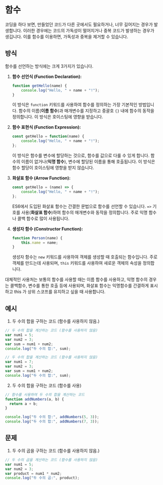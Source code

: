 # 함수

코딩을 하다 보면, 만들었던 코드가 다른 곳에서도 필요하거나, 너무 길어지는 경우가 발생합니다.
이러한 경우에는 코드의 가독성이 떨어지거나 중복 코드가 발생하는 경우가 생깁니다. 이를 함수를 이용하면, 가독성과 중복을 제거할 수 있습니다.

## 방식

함수를 선언하는 방식에는 크게 3가지가 있습니다.

1. **함수 선언식 (Function Declaration):**
   ```javascript
   function getHello(name) {
       console.log("Hello, " + name + "!");
   }
   ```
   이 방식은 `function` 키워드를 사용하여 함수를 정의하는 가장 기본적인 방법입니다. 함수의 이름(**이름 함수**)과 매개변수를 지정하고 중괄호 `{}` 내에 함수의 동작을 정의합니다. 이 방식은 호이스팅에 영향을 받습니다.

2. **함수 표현식 (Function Expression):**
   ```javascript
   const getHello = function(name) {
       console.log("Hello, " + name + "!");
   };
   ```
   이 방식은 함수를 변수에 할당하는 것으로, 함수를 값으로 다룰 수 있게 합니다. 함수의 이름이 없거나(**익명 함수**), 변수에 할당된 이름을 통해 호출됩니다. 이 방식은 함수 할당이 호이스팅에 영향을 받지 않습니다.

3. **화살표 함수 (Arrow Function):**
   ```javascript
   const getHello = (name) => {
       console.log("Hello, " + name + "!");
   };
   ```
   ES6에서 도입된 화살표 함수는 간결한 문법으로 함수를 선언할 수 있습니다. `=>` 기호를 사용(**화살표 함수**)하여 함수의 매개변수와 동작을 정의합니다. 주로 익명 함수나 콜백 함수로 많이 사용됩니다.

4. **생성자 함수 (Constructor Function):**
   ```javascript
   function Person(name) {
       this.name = name;
   }
   ```
   생성자 함수는 `new` 키워드를 사용하여 객체를 생성할 때 호출되는 함수입니다. 주로 객체를 만드는데 사용되며, `this` 키워드를 사용하여 새로운 객체의 속성을 정의합니다.

대체적인 사용처는 보통의 함수를 사용할 때는 이름 함수를 사용하고, 익명 함수의 경우는 콜백함수, 변수를 통한 호출 등에 사용되며, 화살표 함수는 익명함수를 간결하게 표시하고 this 가 상위 스코프를 유지하고 싶을 때 사용합니다.

## 예시

1. 두 수의 합을 구하는 코드 (함수를 사용하지 않음.)
```js
// 두 수의 합을 계산하는 코드 (함수를 사용하지 않음)
var num1 = 5;
var num2 = 3;
var sum = num1 + num2;
console.log("두 수의 합:", sum);

// 두 수의 합을 계산하는 코드 (함수를 사용하지 않음)
var num1 = 7;
var num2 = 3;
var sum = num1 + num2;
console.log("두 수의 합:", sum);

```

2. 두 수의 합을 구하는 코드 (함수를 사용)
```js
// 함수를 사용하여 두 수의 합을 계산하는 코드
function addNumbers(a, b) {
  return a + b;
}

console.log("두 수의 합:", addNumbers(5, 3));
console.log("두 수의 합:", addNumbers(7, 3));
```

## 문제
1. 두 수의 곱을 구하는 코드 (함수를 사용하지 않음.)
```js
// 두 수의 곱을 계산하는 코드 (함수를 사용하지 않음)
var num1 = 5;
var num2 = 3;
var product = num1 * num2;
console.log("두 수의 곱:", product);
```
